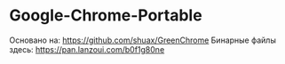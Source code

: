 # Google-Chrome-Portable
Основано на: https://github.com/shuax/GreenChrome
Бинарные файлы здесь: https://pan.lanzoui.com/b0f1g80ne

